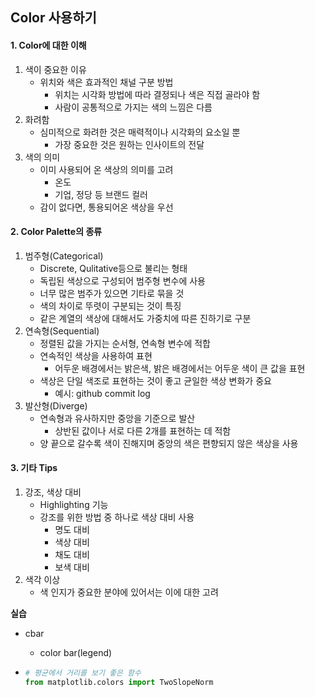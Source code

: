 ## Color 사용하기

#### 1. Color에 대한 이해

1. 색이 중요한 이유
   - 위치와 색은 효과적인 채널 구분 방법
     - 위치는 시각화 방법에 따라 결정되나 색은 직접 골라야 함
     - 사람이 공통적으로 가지는 색의 느낌은 다름
2. 화려함
   - 심미적으로 화려한 것은 매력적이나 시각화의 요소일 뿐
     - 가장 중요한 것은 원하는 인사이트의 전달
3. 색의 의미
   - 이미 사용되어 온 색상의 의미를 고려
     - 온도
     - 기업, 정당 등 브랜드 컬러
   - 감이 없다면, 통용되어온 색상을 우선

#### 2. Color Palette의 종류

1. 범주형(Categorical)
   - Discrete, Qulitative등으로 불리는 형태
   - 독립된 색상으로 구성되어 범주형 변수에 사용
   - 너무 많은 범주가 있으면 기타로 묶을 것
   - 색의 차이로 뚜렷이 구분되는 것이 특징
   - 같은 계열의 색상에 대해서도 가중치에 따른 진하기로 구분
2. 연속형(Sequential)
   - 정렬된 값을 가지는 순서형, 연속형 변수에 적합
   - 연속적인 색상을 사용하여 표현
     - 어두운 배경에서는 밝은색, 밝은 배경에서는 어두운 색이 큰 값을 표현
   - 색상은 단일 색조로 표현하는 것이 좋고 균일한 색상 변화가 중요
     - 예시: github commit log
3. 발산형(Diverge)
   - 연속형과 유사하지만 중앙을 기준으로 발산
     - 상반된 값이나 서로 다른 2개를 표현하는 데 적함
   - 양 끝으로 갈수록 색이 진해지며 중앙의 색은 편향되지 않은 색상을 사용



#### 3. 기타 Tips

1. 강조, 색상 대비
   - Highlighting 기능
   - 강조를 위한 방법 중 하나로 색상 대비 사용
     - 명도 대비
     - 색상 대비
     - 채도 대비
     - 보색 대비
2. 색각 이상
   - 색 인지가 중요한 분야에 있어서는 이에 대한 고려



**실습**

- cbar

  - color bar(legend)

- ```python
  # 평균에서 거리를 보기 좋은 함수
  from matplotlib.colors import TwoSlopeNorm
  ```
